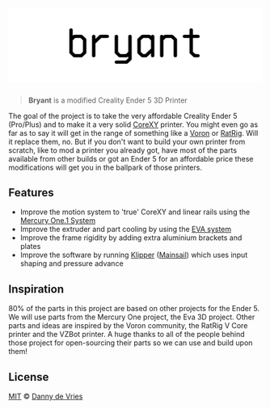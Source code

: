 # ![bryant][banner]

> **Bryant** is a modified Creality Ender 5 3D Printer

The goal of the project is to take the very affordable Creality Ender 5 (Pro/Plus) and to make it a very solid [CoreXY](https://corexy.com/theory.html) printer. You might even go as far as to say it will get in the range of something like a [Voron](https://vorondesign.com) or [RatRig](https://www.ratrig.com). Will it replace them, no. But if you don't want to build your own printer from scratch, like to mod a printer you already got, have most of the parts available from other builds or got an Ender 5 for an affordable price these modifications will get you in the ballpark of those printers.

## Features

* Improve the motion system to 'true' CoreXY and linear rails using the [Mercury One.1 System](https://zerog.one/index.html)
* Improve the extruder and part cooling by using the [EVA system](https://main.eva-3d.page)
* Improve the frame rigidity by adding extra aluminium brackets and plates
* Improve the software by running [Klipper](https://www.klipper3d.org) ([Mainsail](https://github.com/mainsail-crew/mainsail)) which uses input shaping and pressure advance

## Inspiration

80% of the parts in this project are based on other projects for the Ender 5. We will use parts from the Mercury One project, the Eva 3D project. Other parts and ideas are inspired by the Voron community, the RatRig V Core printer and the VZBot printer. A huge thanks to all of the people behind those project for open-sourcing their parts so we can use and build upon them!

## License

[MIT](license) © [Danny de Vries](https://dandevri.es)


<!-- Links -->

[banner]: /banner.jpg
[license]: license
